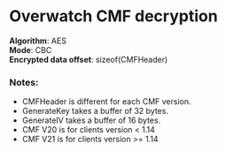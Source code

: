 # Overwatch CMF decryption
**Algorithm**: AES  
**Mode**: CBC  
**Encrypted data offset**: sizeof(CMFHeader)

### Notes:
* CMFHeader is different for each CMF version. 
* GenerateKey takes a buffer of 32 bytes.  
* GenerateIV takes a buffer of 16 bytes.  
* CMF V20 is for clients version < 1.14  
* CMF V21 is for clients version >= 1.14  
